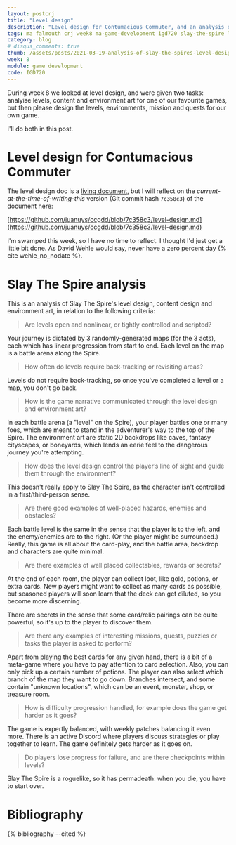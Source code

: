 ```yaml
---
layout: postcrj
title: "Level design"
description: "Level design for Contumacious Commuter, and an analysis of Slay The Spire's level design"
tags: ma falmouth crj week8 ma-game-development igd720 slay-the-spire level-design contumacious
category: blog
# disqus_comments: true
thumb: /assets/posts/2021-03-19-analysis-of-slay-the-spires-level-design/thumb.jpg
week: 8
module: game development
code: IGD720
---
```


During week 8 we looked at level design, and were given two tasks: analyise levels, content and environment art for one of our favourite games, but then please design the levels, environments, mission and quests for our own game.

I'll do both in this post.

# Level design for Contumacious Commuter

The level design doc is a [living document](https://github.com/juanuys/ccgdd/blob/master/level-design.md), but I will reflect on the *current-at-the-time-of-writing-this* version (Git commit hash `7c358c3`) of the document here:

[https://github.com/juanuys/ccgdd/blob/7c358c3/level-design.md](https://github.com/juanuys/ccgdd/blob/7c358c3/level-design.md)

I'm swamped this week, so I have no time to reflect. I thought I'd just get a little bit done. As David Wehle would say, never have a zero percent day {% cite wehle_no_nodate %}.


# Slay The Spire analysis

This is an analysis of Slay The Spire's level design, content design and environment art, in relation to the following criteria:

> Are levels open and nonlinear, or tightly controlled and scripted?

Your journey is dictated by 3 randomly-generated maps (for the 3 acts), each which has linear progression from start to end. Each level on the map is a battle arena along the Spire.

> How often do levels require back-tracking or revisiting areas?

Levels do not require back-tracking, so once you've completed a level or a map, you don't go back.

> How is the game narrative communicated through the level design and environment art?

In each battle arena (a "level" on the Spire), your player battles one or many foes, which are meant to stand in the adventurer's way to the top of the Spire. The environment art are static 2D backdrops like caves, fantasy cityscapes, or boneyards, which lends an eerie feel to the dangerous journey you're attempting.

> How does the level design control the player’s line of sight and guide them through the environment?

This doesn't really apply to Slay The Spire, as the character isn't controlled in a first/third-person sense.

> Are there good examples of well-placed hazards, enemies and obstacles?

Each battle level is the same in the sense that the player is to the left, and the enemy/enemies are to the right. (Or the player might be surrounded.) Really, this game is all about the card-play, and the battle area, backdrop and characters are quite minimal.

> Are there examples of well placed collectables, rewards or secrets?

At the end of each room, the player can collect loot, like gold, potions, or extra cards. New players might want to collect as many cards as possible, but seasoned players will soon learn that the deck can get diluted, so you become more discerning.

There are secrets in the sense that some card/relic pairings can be quite powerful, so it's up to the player to discover them.

> Are there any examples of interesting missions, quests, puzzles or tasks the player is asked to perform?

Apart from playing the best cards for any given hand, there is a bit of a meta-game where you have to pay attention to card selection. Also, you can only pick up a certain number of potions. The player can also select which branch of the map they want to go down. Branches intersect, and some contain "unknown locations", which can be an event, monster, shop, or treasure room.   

> How is difficulty progression handled, for example does the game get harder as it goes?

The game is expertly balanced, with weekly patches balancing it even more. There is an active Discord where players discuss strategies or play together to learn. The game definitely gets harder as it goes on.

> Do players lose progress for failure, and are there checkpoints within levels?

Slay The Spire is a roguelike, so it has permadeath: when you die, you have to start over.

# Bibliography

{% bibliography --cited %}